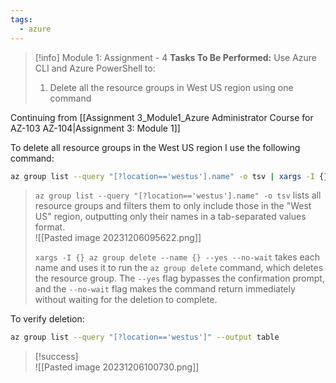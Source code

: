 ```yaml
---
tags:
  - azure
---
```

> [!info] Module 1: Assignment - 4
> **Tasks To Be Performed:** 
> Use Azure CLI and Azure PowerShell to: 
> 1. Delete all the resource groups in West US region using one command

Continuing from [[Assignment 3_Module1_Azure Administrator Course for AZ-103 AZ-104|Assignment 3: Module 1]]

To delete all resource groups in the West US region I use the following command:
```bash
az group list --query "[?location=='westus'].name" -o tsv | xargs -I {} az group delete --name {} --yes --no-wait
```

> `az group list --query "[?location=='westus'].name" -o tsv` lists all resource groups and filters them to only include those in the "West US" region, outputting only their names in a tab-separated values format.
>    <br>![[Pasted image 20231206095622.png]]
> 
> `xargs -I {} az group delete --name {} --yes --no-wait` takes each name and uses it to run the `az group delete` command, which deletes the resource group. The `--yes` flag bypasses the confirmation prompt, and the `--no-wait` flag makes the command return immediately without waiting for the deletion to complete.

To verify deletion:
```bash
az group list --query "[?location=='westus']" --output table
```

> [!success]
> <br>![[Pasted image 20231206100730.png]]
